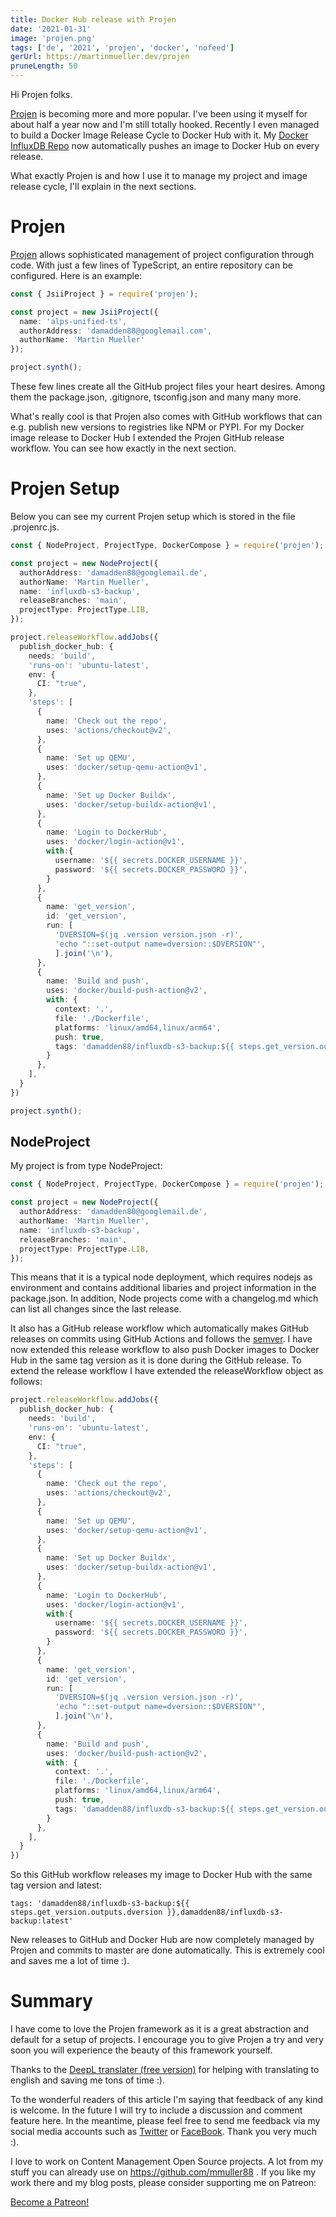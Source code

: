 ```yaml
---
title: Docker Hub release with Projen
date: '2021-01-31'
image: 'projen.png'
tags: ['de', '2021', 'projen', 'docker', 'nofeed']
gerUrl: https://martinmueller.dev/projen
pruneLength: 50
---
```


Hi Projen folks.

[Projen](https://github.com/projen/projen) is becoming more and more popular. I've been using it myself for about half a year now and I'm still totally hooked. Recently I even managed to build a Docker Image Release Cycle to Docker Hub with it. My [Docker InfluxDB Repo](https://github.com/mmuller88/influxdb-s3-backup) now automatically pushes an image to Docker Hub on every release.

What exactly Projen is and how I use it to manage my project and image release cycle, I'll explain in the next sections.

# Projen
[Projen](https://github.com/projen/projen) allows sophisticated management of project configuration through code. With just a few lines of TypeScript, an entire repository can be configured. Here is an example:

```ts
const { JsiiProject } = require('projen');

const project = new JsiiProject({
  name: 'alps-unified-ts',
  authorAddress: 'damadden88@googlemail.com',
  authorName: 'Martin Mueller'
});

project.synth();
```

These few lines create all the GitHub project files your heart desires. Among them the package.json, .gitignore, tsconfig.json and many many more.

What's really cool is that Projen also comes with GitHub workflows that can e.g. publish new versions to registries like NPM or PYPI. For my Docker image release to Docker Hub I extended the Projen GitHub release workflow. You can see how exactly in the next section.

# Projen Setup
Below you can see my current Projen setup which is stored in the file .projenrc.js.

```ts
const { NodeProject, ProjectType, DockerCompose } = require('projen');

const project = new NodeProject({
  authorAddress: 'damadden88@googlemail.de',
  authorName: 'Martin Mueller',
  name: 'influxdb-s3-backup',
  releaseBranches: 'main',
  projectType: ProjectType.LIB,
});

project.releaseWorkflow.addJobs({
  publish_docker_hub: {
    needs: 'build',
    'runs-on': 'ubuntu-latest',
    env: {
      CI: "true",
    },
    'steps': [
      {
        name: 'Check out the repo',
        uses: 'actions/checkout@v2',
      },
      {
        name: 'Set up QEMU',
        uses: 'docker/setup-qemu-action@v1',
      },
      {
        name: 'Set up Docker Buildx',
        uses: 'docker/setup-buildx-action@v1',
      },
      {
        name: 'Login to DockerHub',
        uses: 'docker/login-action@v1',
        with:{
          username: '${{ secrets.DOCKER_USERNAME }}',
          password: '${{ secrets.DOCKER_PASSWORD }}',
        }
      },
      {
        name: 'get_version',
        id: 'get_version',
        run: [
          'DVERSION=$(jq .version version.json -r)',
          'echo "::set-output name=dversion::$DVERSION"',
          ].join('\n'),
      },
      {
        name: 'Build and push',
        uses: 'docker/build-push-action@v2',
        with: {
          context: '.',
          file: './Dockerfile',
          platforms: 'linux/amd64,linux/arm64',
          push: true,
          tags: 'damadden88/influxdb-s3-backup:${{ steps.get_version.outputs.dversion }},damadden88/influxdb-s3-backup:latest'
        }
      },
    ],
  }
})

project.synth();

```

## NodeProject
My project is from type NodeProject:

```ts
const { NodeProject, ProjectType, DockerCompose } = require('projen');

const project = new NodeProject({
  authorAddress: 'damadden88@googlemail.de',
  authorName: 'Martin Mueller',
  name: 'influxdb-s3-backup',
  releaseBranches: 'main',
  projectType: ProjectType.LIB,
});
```

This means that it is a typical node deployment, which requires nodejs as environment and contains additional libaries and project information in the package.json. In addition, Node projects come with a changelog.md which can list all changes since the last release.

It also has a GitHub release workflow which automatically makes GitHub releases on commits using GitHub Actions and follows the [semver](https://semver.org). I have now extended this release workflow to also push Docker images to Docker Hub in the same tag version as it is done during the GitHub release. To extend the release workflow I have extended the releaseWorkflow object as follows:

```ts
project.releaseWorkflow.addJobs({
  publish_docker_hub: {
    needs: 'build',
    'runs-on': 'ubuntu-latest',
    env: {
      CI: "true",
    },
    'steps': [
      {
        name: 'Check out the repo',
        uses: 'actions/checkout@v2',
      },
      {
        name: 'Set up QEMU',
        uses: 'docker/setup-qemu-action@v1',
      },
      {
        name: 'Set up Docker Buildx',
        uses: 'docker/setup-buildx-action@v1',
      },
      {
        name: 'Login to DockerHub',
        uses: 'docker/login-action@v1',
        with:{
          username: '${{ secrets.DOCKER_USERNAME }}',
          password: '${{ secrets.DOCKER_PASSWORD }}',
        }
      },
      {
        name: 'get_version',
        id: 'get_version',
        run: [
          'DVERSION=$(jq .version version.json -r)',
          'echo "::set-output name=dversion::$DVERSION"',
          ].join('\n'),
      },
      {
        name: 'Build and push',
        uses: 'docker/build-push-action@v2',
        with: {
          context: '.',
          file: './Dockerfile',
          platforms: 'linux/amd64,linux/arm64',
          push: true,
          tags: 'damadden88/influxdb-s3-backup:${{ steps.get_version.outputs.dversion }},damadden88/influxdb-s3-backup:latest'
        }
      },
    ],
  }
})
```

So this GitHub workflow releases my image to Docker Hub with the same tag version and latest:

```
tags: 'damadden88/influxdb-s3-backup:${{ steps.get_version.outputs.dversion }},damadden88/influxdb-s3-backup:latest'
```

New releases to GitHub and Docker Hub are now completely managed by Projen and commits to master are done automatically. This is extremely cool and saves me a lot of time :).

# Summary
I have come to love the Projen framework as it is a great abstraction and default for a setup of projects. I encourage you to give Projen a try and very soon you will experience the beauty of this framework yourself.

Thanks to the [DeepL translater (free version)](https://DeepL.com/Translator) for helping with translating to english and saving me tons of time :).

To the wonderful readers of this article I'm saying that feedback of any kind is welcome. In the future I will try to include a discussion and comment feature here. In the meantime, please feel free to send me feedback via my social media accounts such as [Twitter](https://twitter.com/MartinMueller_) or [FaceBook](https://https://facebook.com/martin.muller.10485). Thank you very much :).

I love to work on Content Management Open Source projects. A lot from my stuff you can already use on https://github.com/mmuller88 . If you like my work there and my blog posts, please consider supporting me on Patreon:

<a href="https://https://patreon.com/bePatron?u=29010217" data-patreon-widget-type="become-patron-button">Become a Patreon!</a><script async src="https://c6.patreon.com/becomePatronButton.bundle.js"></script>